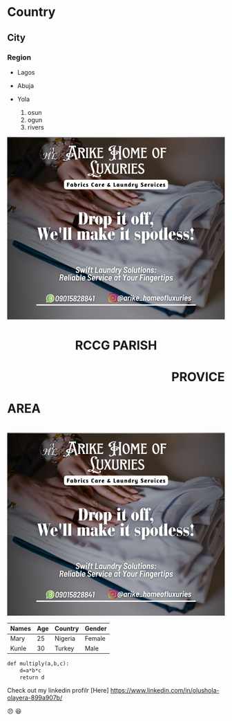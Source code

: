 # Country
## City
### Region


- Lagos
- Abuja
- Yola

  1. osun
  2. ogun
  3. rivers
     
![A drycleaning design](AA.png "Clean")

# <p align="center"/> RCCG PARISH </p>

# <p align="right"/> PROVICE </p>

# <p align="left"/> AREA </p>

# <div align="center">
<img src="AA.png">
</div>

|Names|Age|Country|Gender|
|-----|---|-------|------|
|Mary|25|Nigeria|Female|
|Kunle|30|Turkey|Male|


```
def multiply(a,b,c):
    d=a*b*c
    return d
```
Check out my linkedin profilr [Here] https://www.linkedin.com/in/olushola-olayera-899a907b/

😠
😆

